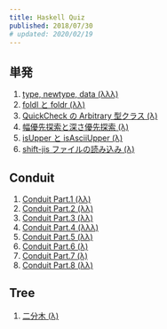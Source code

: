 ```yaml
---
title: Haskell Quiz
published: 2018/07/30
# updated: 2020/02/19
---
```


<div class="row">
  <div class="col s12 m6">

## 単発

1. [type, newtype, data (λλλ)](/posts/2018/03-24-quiz-1.html)
1. [foldl と foldr (λλ)](/posts/2018/03-25-quiz-2.html)
1. [QuickCheck の Arbitrary 型クラス (λ)](/posts/2018/03-27-quiz-3.html)
1. [幅優先探索と深さ優先探索 (λ)](/posts/2018/03-28-quiz-4.html)
1. [isUpper と isAsciiUpper (λ)](/posts/2018/07-09-quiz-11.html)
1. [shift-jis ファイルの読み込み (λ)](/posts/2018/07-16-quiz-14.html)

  </div>

  <div class="col s12 m6">

## Conduit

1. [Conduit Part.1 (λλ)](/posts/2018/03-31-quiz-5.html)
1. [Conduit Part.2 (λλ)](/posts/2018/04-06-quiz-6.html)
1. [Conduit Part.3 (λλ)](/posts/2018/04-07-quiz-7.html)
1. [Conduit Part.4 (λλλ)](/posts/2018/04-08-quiz-8.html)
1. [Conduit Part.5 (λλ)](/posts/2018/07-06-quiz-9.html)
1. [Conduit Part.6 (λ)](/posts/2018/07-08-quiz-10.html)
1. [Conduit Part.7 (λ)](/posts/2018/07-10-quiz-12.html)
1. [Conduit Part.8 (λλ)](/posts/2018/07-11-quiz-13.html)

## Tree

1. [二分木 (λ)](/posts/2018/07-24-quiz-15.html)

  </div>
</div>
